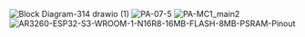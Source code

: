 ![Block Diagram-314 drawio (1)](https://github.com/user-attachments/assets/663a07f9-ce2c-4883-b795-804886fe45e4)
![PA-07-5](https://github.com/user-attachments/assets/11a96e25-3cc1-4ccd-9e4e-5b7cbe82352e)
![PA-MC1_main2](https://github.com/user-attachments/assets/de38046c-76fd-42ea-a370-c1d71d842808)
![AR3260-ESP32-S3-WROOM-1-N16R8-16MB-FLASH-8MB-PSRAM-Pinout](https://github.com/user-attachments/assets/05aadfef-9e8a-4a68-974e-4e48876619f8)

